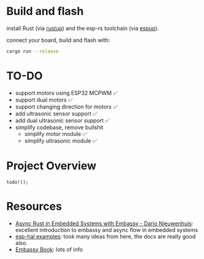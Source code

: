 # Build and flash
install Rust (via [rustup](https://www.rust-lang.org/tools/install)) and the esp-rs toolchain (via [espup](https://docs.esp-rs.org/book/installation/riscv-and-xtensa.html)).

connect your board, build and flash with:
```bash
cargo run --release
```
# TO-DO
- support motors using ESP32 MCPWM ✅
- support dual motors ✅
- support changing direction for motors ✅
- add ultrasonic sensor support ✅
- add dual ultrasonic sensor support ✅
- simplify codebase, remove bullshit
    - simplify motor module ✅
    - simplify ultrasonic module ✅

# Project Overview
`todo!();`

# Resources
- [Async Rust in Embedded Systems with Embassy - Dario Nieuwenhuis](https://www.youtube.com/watch?v=H7NtzyP9q8E): excellent introduction to embassy and async flow in embedded systems
- [esp-hal examples](https://github.com/esp-rs/esp-hal/tree/main/examples/): took many ideas from here, the docs are really good also.
- [Embassy Book](https://embassy.dev/book/): lots of info